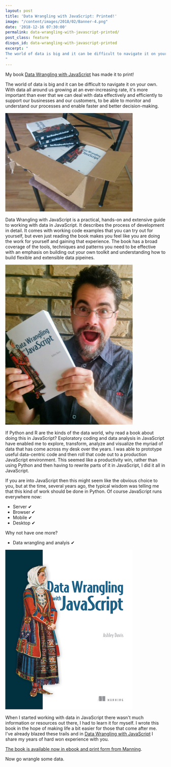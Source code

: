 ```yaml
---
layout: post
title: 'Data Wrangling with JavaScript: Printed!'
image: "/content/images/2018/02/Banner-4.png"
date: '2018-12-16 07:30:00'
permalink: data-wrangling-with-javascript-printed/
post_class: feature
disqus_id: data-wrangling-with-javascript-printed
excerpt: "
The world of data is big and it can be difficult to navigate it on your own. With data all around us growing at an ever-increasing rate, it's more important than ever that we can deal with data effectively and efficiently to support our businesses and our customers, to be able to monitor and understand our processes and enable faster and better decision-making.
"
---
```


My book [Data Wrangling with JavaScript](http://bit.ly/2t2cJu2) has made it to print!

The world of data is big and it can be difficult to navigate it on your own. With data all around us growing at an ever-increasing rate, it's more important than ever that we can deal with data effectively and efficiently to support our businesses and our customers, to be able to monitor and understand our processes and enable faster and better decision-making.

<img src="/content/images/2018/12/IMG_20181214_100614.jpg" alt="Box of books" width="400"/>

Data Wrangling with JavaScript is a practical, hands-on and extensive guide to working with data in JavaScript. It describes the process of development in detail. It comes with working code examples that you can try out for yourself, but even just reading the book makes you feel like you are doing the work for yourself and gaining that experience. The book has a broad coverage of the tools, techniques and patterns you need to be effective with an emphasis on building out your own toolkit and understanding how to build flexible and extensible data pipeines.

<img src="/content/images/2018/12/IMG_20181215_074552.jpg" alt="Me and my book" width="400"/>

If Python and R are the kinds of the data world, why read a book about doing this in JavaScript? Exploratory coding and data analysis in JavaScript have enabled me to explore, transform, analyze and visualize the myriad of data that has come across my desk over the years. I was able to prototype useful data-centric code and then roll that code out to a production JavaScript environment. This seemed like a productivity win, rather than using Python and then having to rewrite parts of it in JavaScript, I did it all in JavaScript.

If you are into JavaScript then this might seem like the obvious choice to you, but at the time, several years ago, the typical wisdom was telling me that this kind of work should be done in Python. Of course JavaScript runs everywhere now:

- Server &#10004;
- Browser &#10004;
- Mobile &#10004;
- Desktop &#10004;

Why not have one more?

- Data wrangling and analyis &#10004;

<img src="/content/images/2018/12/Davis-DWJS-HI.png" alt="Data Wrangling with JavaScript" width="400"/>

When I started working with data in JavaScript there wasn't much information or resources out there, I had to learn it for myself. I wrote this book in the hope of making life a bit easier for those that come after me. I've already blazed these trails and in [Data Wrangling with JavaScript](http://bit.ly/2t2cJu2) I share my years of hard won experience with you. 

[The book is available now in ebook and print form from Manning](http://bit.ly/2t2cJu2).

Now go wrangle some data.